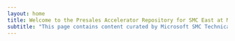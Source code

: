 ```yaml
---
layout: home
title: Welcome to the Presales Accelerator Repository for SMC East at Microsoft
subtitle: "This page contains content curated by Microsoft SMC Technical Specialists to assist our customers with technical knowledge and skilling on azure services. Content on this site is provided as-is and with all faults. This content is not designed to determine specific customer architectures or technical decisions."
---
```

